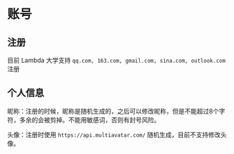 # 账号

## 注册

目前 Lambda 大学支持 `qq.com, 163.com, gmail.com, sina.com, outlook.com` 注册

## 个人信息

昵称：注册的时候，昵称是随机生成的，之后可以修改昵称，但是不能超过8个字符，多余的会被剪掉。不能用敏感词，否则有封号风险。

头像：注册时使用 `https://api.multiavatar.com/` 随机生成，目前不支持修改头像。
